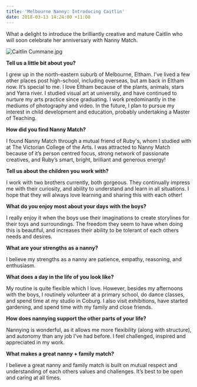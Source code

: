 ```yaml
---
title: 'Melbourne Nanny: Introducing Caitlin'
date: 2018-03-13 14:24:00 +11:00
---
```


What a delight to introduce the brilliantly creative and mature Caitlin who will soon celebrate her anniversary with Nanny Match. 

![Caitlin Cummane.jpg](/uploads/Caitlin%20Cummane.jpg)

**Tell us a little bit about you?**

I grew up in the north-eastern suburb of Melbourne, Eltham. I’ve lived a few other places post high-school, including overseas, but am back in Eltham now. It’s special to me. I love Eltham because of the plants, animals, stars and Yarra river. I studied visual art at university, and have continued to nurture my arts practice since graduating. I work predominantly in the mediums of photography and video. In the future, I plan to pursue my interest in child development and education, probably undertaking a Master of Teaching.

**How did you find Nanny Match?** 

I found Nanny Match through a mutual friend of Ruby's, whom I studied with at The Victorian College of the Arts. I was attracted to Nanny Match because of it’s person centred focus, strong network of passionate creatives, and Ruby’s smart, bright, brilliant and generous energy! 

**Tell us about the children you work with?**

I work with two brothers currently, both gorgeous. They continually impress me with their curiosity, and ability to understand and learn in all situations. I hope that they will always love learning and sharing this with each other!

**What do you enjoy most about your days with the boys?** 

I really enjoy it when the boys use their imaginations to create storylines for their toys and surroundings. The freedom they seem to have when doing this is beautiful, and increases their ability to be tolerant of each others needs and desires.

**What are your strengths as a nanny?** 

I believe my strengths as a nanny are patience, empathy, reasoning, and enthusiasm. 

**What does a day in the life of you look like?** 

My routine is quite flexible which I love. However, besides my afternoons with the boys, I routinely volunteer at a primary school, do dance classes, and spend time at my studio in Coburg. I also visit exhibitions, have started gardening, and spend time with my family and close friends. 

**How does nannying support the other parts of your life?** 

Nannying is wonderful, as it allows me more flexibility (along with structure), and autonomy than any job I’ve had before. I feel challenged, inspired and appreciated in my work.

**What makes a great nanny + family match?** 

I believe a great nanny and family match is built on mutual respect and understanding of each others values and challenges. It’s best to be open and caring at all times.